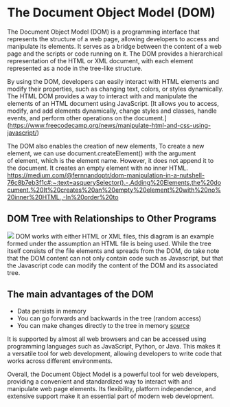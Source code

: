 # The Document Object Model (DOM)
The Document Object Model (DOM) is a programming interface that represents the structure of a web page, allowing developers to access and manipulate its elements. 
It serves as a bridge between the content of a web page and the scripts or code running on it. 
The DOM provides a hierarchical representation of the HTML or XML document, with each element represented as a node in the tree-like structure.

By using the DOM, developers can easily interact with HTML elements and modify their properties, such as changing text, colors, or styles dynamically.
The HTML DOM provides a way to interact with and manipulate the elements of an HTML document using JavaScript. 
[It allows you to access, modify, and add elements dynamically, change styles and classes, handle events, and perform other operations on the document.]
(https://www.freecodecamp.org/news/manipulate-html-and-css-using-javascript/)

The DOM also enables the creation of new elements, To create a new element, we can use document.createElement() with the argument of element, which is the element name. 
However, it does not append it to the document. It creates an empty element with no inner HTML.
https://medium.com/@fernnandoptr/dom-manipulation-in-a-nutshell-76c8b7eb3f1c#:~:text=asquerySelector().-,Adding%20Elements,the%20document.%20It%20creates%20an%20empty%20element%20with%20no%20inner%20HTML.,-In%20order%20to

## DOM Tree with Relationships to Other Programs
[![](https://mermaid.ink/img/pako:eNqtU8tu2zAQ_JUFTzJg5wN0KGBbceLEbgO4KApIOaxFSmJCkQJJ1RAs_3v5kA0kSG89WV7Ozs7MYs-kVJSRlCwWi0JabgVLIfuxh52qeQkboU5lg9oWslSy4nVaSADbsNbBjmjY7e8v1ByPgpmAAOg0b1EPayWUTqEgHZfvBSlkmFNdaeFnFuHL3A19Bff6DVbnxrbiEh9WsbbOG4b09UMty4-KDlNtHWqjRwETTpC0I9znwdEchJs-B6XBlJp3duq5jz28ggAbYZOEjysBOM_W_c4-wyOdZgKMHZznhjELKCk0mjkyBXelMVBxz_mQrA-HieEhMpQoY-N1kAnNJ3bssHYtq8_zoupowwT-t0gPJ24bMLr03rxa5NLAG_7B2AJ-uyM8Jk-30iTlMZK3KHnXC7QsbN1RI6UfZbWK8moAv5NrICMsI0sWN7HNp44p2G0kt1hLbF38aK3mx96ysANOR3hKvs74OXkZbKPkbErKyYcOjWHe9gi7fCPQvE9jniOoQ-3ff-93MQ5vZPmyvYlc_YMrvu6mILxLzqJll4EJ0QXgtI59CHH2X3L7fr4Ldb_DS8xwSeakZbpFTt05nj2uIOG0CuIPiLIKe2H9DV0cFHurDoMsSWp1z-ak76gTk3GsNbYkrVAYV2WUW6X38cTDpV_-AgpVSC4?type=png)](https://mermaid.live/edit#pako:eNqtU8tu2zAQ_JUFTzJg5wN0KGBbceLEbgO4KApIOaxFSmJCkQJJ1RAs_3v5kA0kSG89WV7Ozs7MYs-kVJSRlCwWi0JabgVLIfuxh52qeQkboU5lg9oWslSy4nVaSADbsNbBjmjY7e8v1ByPgpmAAOg0b1EPayWUTqEgHZfvBSlkmFNdaeFnFuHL3A19Bff6DVbnxrbiEh9WsbbOG4b09UMty4-KDlNtHWqjRwETTpC0I9znwdEchJs-B6XBlJp3duq5jz28ggAbYZOEjysBOM_W_c4-wyOdZgKMHZznhjELKCk0mjkyBXelMVBxz_mQrA-HieEhMpQoY-N1kAnNJ3bssHYtq8_zoupowwT-t0gPJ24bMLr03rxa5NLAG_7B2AJ-uyM8Jk-30iTlMZK3KHnXC7QsbN1RI6UfZbWK8moAv5NrICMsI0sWN7HNp44p2G0kt1hLbF38aK3mx96ysANOR3hKvs74OXkZbKPkbErKyYcOjWHe9gi7fCPQvE9jniOoQ-3ff-93MQ5vZPmyvYlc_YMrvu6mILxLzqJll4EJ0QXgtI59CHH2X3L7fr4Ldb_DS8xwSeakZbpFTt05nj2uIOG0CuIPiLIKe2H9DV0cFHurDoMsSWp1z-ak76gTk3GsNbYkrVAYV2WUW6X38cTDpV_-AgpVSC4)
DOM works with either HTML or XML files, this diagram is an example formed under the assumption an HTML file is being used. While the tree itself consists of the file elements and spreads from the DOM, do take note that the DOM content can not only contain code such as Javascript, but that the Javascript code can modify the content of the DOM and its associated tree.

## The main advantages of the DOM 
- Data persists in memory
- You can go forwards and backwards in the tree (random access)
- You can make changes directly to the tree in memory
[source](https://docs.progress.com/bundle/openedge-abl-use-xml-117/page/DOM-advantages.html#:~:text=The%20general%20advantages%20of%20DOM,to%20the%20tree%20in%20memory)

It is supported by almost all web browsers and can be accessed using programming languages such as JavaScript, Python, or Java. This makes it a versatile tool for web development, allowing developers to write code that works across different environments.

Overall, the Document Object Model is a powerful tool for web developers, providing a convenient and standardized way to interact with and manipulate web page elements. 
Its flexibility, platform independence, and extensive support make it an essential part of modern web development.
